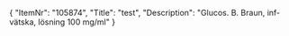 {
  "ItemNr": "105874",
  "Title": "test",
  "Description": "Glucos. B. Braun, inf-vätska, lösning 100 mg/ml"
}
